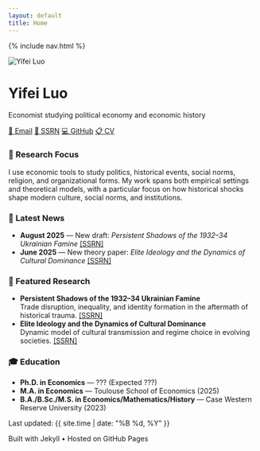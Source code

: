 ```yaml
---
layout: default
title: Home
---
```


{% include nav.html %}

<div class="header-section">
  <img src="{{ site.baseurl }}/assets/img/profile.jpg" alt="Yifei Luo" class="avatar">
  <div class="header-info">
    <h1>Yifei Luo</h1>
    <p class="small">
      Economist studying political economy and economic history
    </p>
    <div class="contact-links">
      <a href="mailto:luoyifei426@gmail.com">📧 Email</a>
      <a href="https://ssrn.com/author=6801941">📄 SSRN</a>
      <a href="https://github.com/yifeiluo">💻 GitHub</a>
      <a href="{{ site.baseurl }}/cv">📋 CV</a>
    </div>
  </div>
</div>

<div class="card">
  <h3>🎯 Research Focus</h3>
  <p>
    I use economic tools to study politics, historical events, social norms, religion, and organizational forms. 
    My work spans both empirical settings and theoretical models, with a particular focus on how historical shocks 
    shape modern culture, social norms, and institutions.
  </p>
</div>

<div class="card">
  <h3>📰 Latest News</h3>
  <ul class="clean">
    <li>
      <strong>August 2025</strong> — New draft: <em>Persistent Shadows of the 1932–34 Ukrainian Famine</em> 
      <a href="https://papers.ssrn.com/sol3/papers.cfm?abstract_id=5387015">[SSRN]</a>
    </li>
    <li>
      <strong>June 2025</strong> — New theory paper: <em>Elite Ideology and the Dynamics of Cultural Dominance</em> 
      <a href="https://papers.ssrn.com/sol3/papers.cfm?abstract_id=5278149">[SSRN]</a>
    </li>
  </ul>
</div>

<div class="card">
  <h3>🔬 Featured Research</h3>
  <ul class="clean">
    <li>
      <strong>Persistent Shadows of the 1932–34 Ukrainian Famine</strong><br>
      Trade disruption, inequality, and identity formation in the aftermath of historical trauma.
      <a href="https://papers.ssrn.com/sol3/papers.cfm?abstract_id=5387015">[SSRN]</a>
    </li>
    <li>
      <strong>Elite Ideology and the Dynamics of Cultural Dominance</strong><br>
      Dynamic model of cultural transmission and regime choice in evolving societies.
      <a href="https://papers.ssrn.com/sol3/papers.cfm?abstract_id=5278149">[SSRN]</a>
    </li>
  </ul>
</div>

  <div class="card">
    <h3>🎓 Education</h3>
    <ul class="clean">
      <li><strong>Ph.D. in Economics</strong> — ??? (Expected ???)</li>
      <li><strong>M.A. in Economics</strong> — Toulouse School of Economics (2025)</li>
      <li><strong>B.A./B.Sc./M.S. in Economics/Mathematics/History</strong> — Case Western Reserve University (2023)</li>
    </ul>
  </div>

<footer>
  <p>Last updated: {{ site.time | date: "%B %d, %Y" }}</p>
  <p>Built with Jekyll • Hosted on GitHub Pages</p>
</footer>
